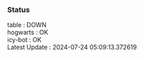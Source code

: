 ### Status


table : DOWN  
hogwarts : OK  
icy-bot : OK  
Latest Update : 2024-07-24 05:09:13.372619
